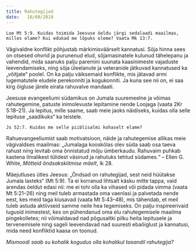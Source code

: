 ```yaml
---
title: Rahutegijad
date:   18/09/2019
---
```


`Loe Mt 5:9. Kuidas toimida Jeesuse öeldu järgi sedalaadi maailmas, milles elame? Kui edukad me lõpuks oleme? Vaata Mk 13:7.`

Vägivaldne konflikt põhjustab märkimisväärselt kannatusi. Sõja hinna sees on otsesed ohvrid ja purunenud elud, sõjamasinatele kulunud tähelepanu ja vahendid, mida saanuks palju paremini suunata kaasinimeste vajaduste leevendamiseks, ning sõja üleelanute ja veteranide jätkuvad kannatused ka „võitjate“ poolel. On ka palju väiksemaid konflikte, mis jätavad armi lugematutele eludele perekonniti ja kogukonniti. Ja kuna see nii on, ei saa kirg õigluse järele eirata rahuvalve mandaati.

Jeesuse evangeeliumi südamikus on Jumala suuremeelne ja võimas rahutegemine, patuste inimolevuste lepitamine nende Loojaga (vaata 2Kr 5:18–21). Ja lepitus, mille saame, saab meie jaoks näidiseks, kuidas olla selle lepituse „saadikuks“ ka teistele.

`Js 52:7. Kuidas me selle piiblisalmi kohaselt elame?`

Rahuevangeeliumist saab motivatsioon, näide ja rahutegemise allikas meie vägivaldses maailmas: „Jumalaga kooskõlas olev süda saab osa taeva rahust ning levitab oma õnnistatud mõju ümberkaudu. Rahuvaim puhkab kastena ilmalikest tülidest väsinud ja rahutuks tehtud südames.“ – Ellen G. White, _Mõtteid õndsakskiitmise mäelt_, lk 28.

Mäejutluses ütles Jeesus: „Õndsad on rahutegijad, sest neid hüütakse Jumala lasteks“ (Mt 5:9). Ta ei korranud lihtsalt käsku mitte tappa, vaid arendas öeldut edasi nii: me ei tohi olla ka vihased või pidada vimma (vaata Mt 5:21–26) ning meil tuleb armastada oma vaenlasi ja palvetada nende eest, kes meid taga kiusavad (vaata Mt 5:43–48), mis tähendab, et meil tuleb astuda aktiivseid samme neile hea tegemiseks. On palju inspireerivaid lugusid inimestest, kes on pühendanud oma elu rahutegemisele maailma pingekolletes; nii võimaldavad nad põgusaltki pilku heita lepitusele ja tervenemisele ning sageli leevendavad nad suuresti ebaõiglust ja kannatusi, mida need konfliktid kaasa on toonud.

_Mismoodi saab su kohalik kogudus olla kohalikul tasandil rahutegija?_